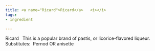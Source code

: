 ```yaml
---
title: <a name="Ricard">Ricard</a>   <i></i>
tags:
- ingredient

---
```

Ricard   This is a popular brand of pastis, or licorice-flavored liqueur.  Substitutes:  Pernod OR anisette
